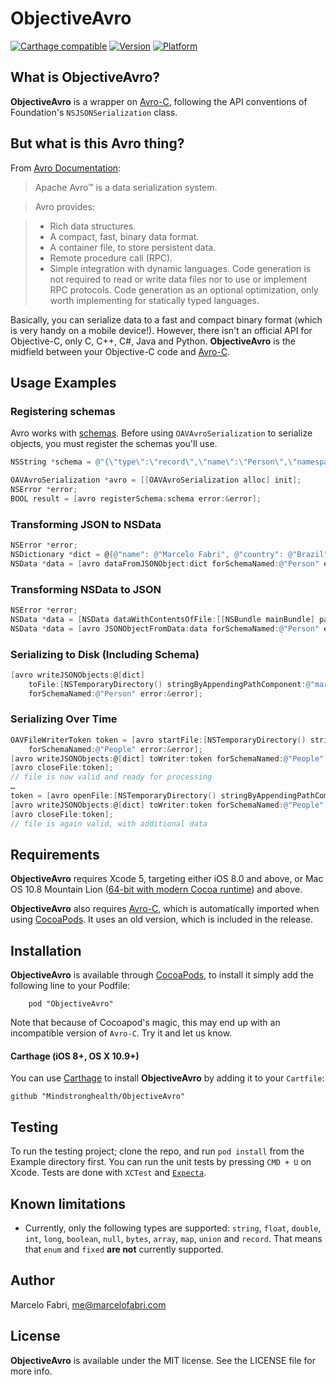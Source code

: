 # ObjectiveAvro

[![Carthage compatible](https://img.shields.io/badge/Carthage-compatible-4BC51D.svg?style=flat)](https://github.com/Carthage/Carthage)
[![Version](http://cocoapod-badges.herokuapp.com/v/ObjectiveAvro/badge.png)](http://cocoadocs.org/docsets/ObjectiveAvro)
[![Platform](http://cocoapod-badges.herokuapp.com/p/ObjectiveAvro/badge.png)](http://cocoadocs.org/docsets/ObjectiveAvro)

## What is ObjectiveAvro?

**ObjectiveAvro** is a wrapper on [Avro-C](http://avro.apache.org/docs/current/api/c/index.html), following the API conventions of Foundation's `NSJSONSerialization` class.

## But what is this Avro thing?

From [Avro Documentation](http://avro.apache.org/docs/current/):

> Apache Avro™ is a data serialization system.

> Avro provides:

>    - Rich data structures.
>    - A compact, fast, binary data format.
>    - A container file, to store persistent data.
>    - Remote procedure call (RPC).
>    - Simple integration with dynamic languages. Code generation is not required to read or write data files nor to use or implement RPC protocols. Code generation as an optional optimization, only worth implementing for statically typed languages.

Basically, you can serialize data to a fast and compact binary format (which is very handy on a mobile device!). However, there isn't an official API for Objective-C, only C, C++, C#, Java and Python. **ObjectiveAvro** is the midfield between your Objective-C code and [Avro-C](http://avro.apache.org/docs/current/api/c/index.html).

## Usage Examples

### Registering schemas

Avro works with [schemas](http://avro.apache.org/docs/current/index.html#schemas). Before using `OAVAvroSerialization` to serialize objects, you must register the schemas you'll use.

```objective-c
NSString *schema = @"{\"type\":\"record\",\"name\":\"Person\",\"namespace\":\"com.movile.objectiveavro.unittest.v1\",\"fields\":[{\"name\":\"name\",\"type\":\"string\"},{\"name\":\"country\",\"type\":\"string\"},{\"name\":\"age\",\"type\":\"int\"}]}";

OAVAvroSerialization *avro = [[OAVAvroSerialization alloc] init];
NSError *error;
BOOL result = [avro registerSchema:schema error:&error];
```    

### Transforming JSON to NSData

```objective-c
NSError *error;
NSDictionary *dict = @{@"name": @"Marcelo Fabri", @"country": @"Brazil", @"age": @20};
NSData *data = [avro dataFromJSONObject:dict forSchemaNamed:@"Person" error:&error];
```

### Transforming NSData to JSON

```objective-c
NSError *error;
NSData *data = [NSData dataWithContentsOfFile:[[NSBundle mainBundle] pathForResource:@"marcelo" ofType:@"avro"]];
NSData *data = [avro JSONObjectFromData:data forSchemaNamed:@"Person" error:&error];
```

### Serializing to Disk (Including Schema)

```objective-c
[avro writeJSONObjects:@[dict]
    toFile:[NSTemporaryDirectory() stringByAppendingPathComponent:@"marcelo_with_schema.avro"]
    forSchemaNamed:@"Person" error:&error];
```

### Serializing Over Time

```objective-c
OAVFileWriterToken token = [avro startFile:[NSTemporaryDirectory() stringByAppendingPathComponent:@"marcelo_with_schema.avro"]
    forSchemaNamed:@"People" error:&error];
[avro writeJSONObjects:@[dict] toWriter:token forSchemaNamed:@"People" error:&error]
[avro closeFile:token];
// file is now valid and ready for processing
…
token = [avro openFile:[NSTemporaryDirectory() stringByAppendingPathComponent:@"marcelo_with_schema.avro"] error:&error];
[avro writeJSONObjects:@[dict] toWriter:token forSchemaNamed:@"People" error:&error]
[avro closeFile:token];
// file is again valid, with additional data
```

## Requirements

**ObjectiveAvro** requires Xcode 5, targeting either iOS 8.0 and above, or Mac OS 10.8 Mountain Lion ([64-bit with modern Cocoa runtime](https://developer.apple.com/library/mac/#documentation/Cocoa/Conceptual/ObjCRuntimeGuide/Articles/ocrtVersionsPlatforms.html)) and above.

**ObjectiveAvro** also requires [Avro-C](http://avro.apache.org/docs/current/api/c/index.html), which is automatically imported when using [CocoaPods](http://cocoapods.org). It uses an old version, which is included in the release.

## Installation

**ObjectiveAvro** is available through [CocoaPods](http://cocoapods.org), to install
it simply add the following line to your Podfile:
```
    pod "ObjectiveAvro"
```
Note that because of Cocoapod's magic, this may end up with an incompatible version of `Avro-C`. Try it and let us know.

#### Carthage (iOS 8+, OS X 10.9+)

You can use [Carthage](https://github.com/Carthage/Carthage) to install **ObjectiveAvro** by adding it to your `Cartfile`:

```
github "Mindstronghealth/ObjectiveAvro"
```


## Testing

To run the testing project; clone the repo, and run `pod install` from the Example directory first. You can run the unit tests by pressing `CMD + U` on Xcode.
Tests are done with `XCTest` and [`Expecta`](https://github.com/specta/expecta).

## Known limitations

- Currently, only the following types are supported: `string`, `float`, `double`, `int`, `long`, `boolean`, `null`, `bytes`, `array`, `map`, `union` and `record`. That means that `enum` and `fixed` **are not** currently supported.

## Author

Marcelo Fabri, me@marcelofabri.com

## License

**ObjectiveAvro** is available under the MIT license. See the LICENSE file for more info.

